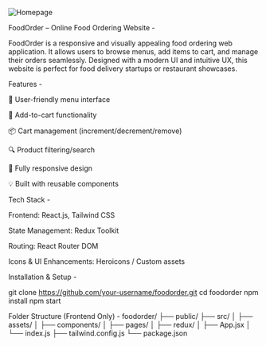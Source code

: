 
![Homepage](public/micky.jpg)




FoodOrder – Online Food Ordering Website  -

FoodOrder is a responsive and visually appealing food ordering web application. It allows users to browse menus, add items to cart, and manage their orders seamlessly.
Designed with a modern UI and intuitive UX, this website is perfect for food delivery startups or restaurant showcases.

Features - 

🧾 User-friendly menu interface

🛒 Add-to-cart functionality

📦 Cart management (increment/decrement/remove)

🔍 Product filtering/search

📱 Fully responsive design

💡 Built with reusable components

Tech Stack - 

Frontend: React.js, Tailwind CSS

State Management: Redux Toolkit

Routing: React Router DOM

Icons & UI Enhancements: Heroicons / Custom assets

Installation & Setup - 

git clone https://github.com/your-username/foodorder.git
cd foodorder
npm install
npm start

Folder Structure (Frontend Only) - 
foodorder/
├── public/
├── src/
│   ├── assets/
│   ├── components/
│   ├── pages/
│   ├── redux/
│   ├── App.jsx
│   └── index.js
├── tailwind.config.js
└── package.json


